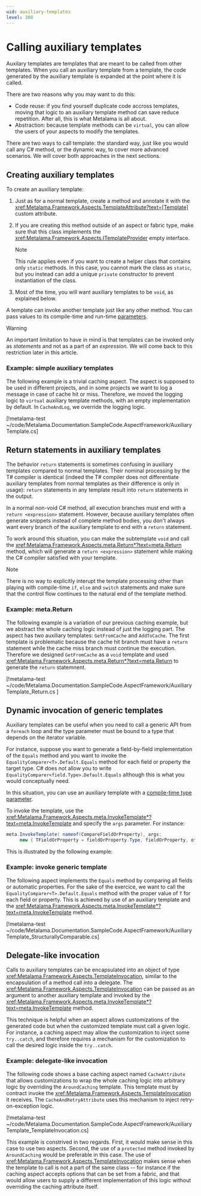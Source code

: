 ```yaml
---
uid: auxiliary-templates
level: 300
---
```


# Calling auxiliary templates

Auxilary templates are templates that are meant to be called from other templates. When you call an auxiliary template from a template, the code generated by the auxiliary template is expanded at the point where it is called.

There are two reasons why you may want to do this:

* Code reuse: if you find yourself duplicate code accross templates, moving that logic to an auxiliary template method can save reduce repetition. After all, this is what Metalama is all about.
* Abstraction: because template methods can be `virtual`, you can allow the users of your aspects to modify the templates.

There are two ways to call template: the standard way, just like you would call any C# method, or the dynamic way, to cover more advanced scenarios. We will cover both approaches in the next sections.

## Creating auxiliary templates

To create an auxiliary template:

1. Just as for a normal template, create a method and annotate it with the  <xref:Metalama.Framework.Aspects.TemplateAttribute?text=[Template]> custom attribute.

2. If you are creating this method outside of an aspect or fabric type, make sure that this class implements the  <xref:Metalama.Framework.Aspects.ITemplateProvider> empty interface. 

    > [!NOTE]
    > This rule applies even if you want to create a helper class that contains only `static` methods. In this case, you cannot mark the class as `static`, but you instead can add a unique `private` constructor to prevent instantiation of the class.

3. Most of the time, you will want auxiliary templates to be `void`, as explained below.


A template can invoke another template just like any other method. You can pass values to its compile-time and run-time [parameters](xref:template-parameters). 

> [!WARNING]
> An important limitation to have in mind is that templates can be invoked only as _statements_ and not as a part of an _expression_. We will come back to this restriction later in this article.
    

### Example: simple auxiliary templates

The following example is a trivial caching aspect. The aspect is supposed to be used in different projects, and in some projects we want to log a message in case of cache hit or miss. Therefore, we moved the logging logic to `virtual` auxiliary template methods, with an empty implementation by default. In `CacheAndLog`, we override the logging logic.



[!metalama-test ~/code/Metalama.Documentation.SampleCode.AspectFramework/AuxiliaryTemplate.cs]


## Return statements in auxiliary templates

The behavior `return` statements is sometimes confusing in auxiliary templates compared to normal templates. Their nominal processing by the T# compiler is identical (indeed the T# compiler does not differentiate auxiliary templates from normal templates as their difference is only in usage): `return` statements in any template result into `return` statements in the output. 

In a normal non-void C# method, all execution branches must end with a `return <expression>` statement. However, because auxiliary templates often generate snippets instead of complete method bodies, you don't always want every branch of the auxiliary template to end with a `return` statement.

To work around this situation, you can make the subtemplate `void` and call the <xref:Metalama.Framework.Aspects.meta.Return*?text=meta.Return> method, which will generate a `return <expression>` statement while making the C# compiler satisfied with your template.


> [!NOTE] 
> There is no way to explicitly interupt the template processing other than playing with compile-time `if`, `else` and `switch` statements and make sure that the control flow continues to the natural end of the template method.


### Example: meta.Return

The following example is a variation of our previous caching example, but we abstract the whole caching logic instead of just the logging part. The aspect has two auxiliary templates: `GetFromCache` and `AddToCache`. The first template is problematic because the cache hit branch must have a `return` statement while the cache miss branch must continue the execution. Therefore we designed `GetFromCache` as a `void` template and used <xref:Metalama.Framework.Aspects.meta.Return*?text=meta.Return> to generate the `return` statemnent.


[!metalama-test ~/code/Metalama.Documentation.SampleCode.AspectFramework/AuxiliaryTemplate_Return.cs ]

## Dynamic invocation of generic templates

Auxiliary templates can be useful when you need to call a generic API from a `foreach` loop and the type parameter must be bound to a type that depends on the iterator variable.

For instance, suppose you want to generate a field-by-field implementation of the `Equals` method and you want to invoke the `EqualityComparer<T>.Default.Equals` method for each field or property the target type. C# does not allow you to write `EqualityComparer<field.Type>.Default.Equals` although this is what you would conceptually need.

In this situation, you can use an auxiliary template with a [compile-time type parameter](xref:template-parameters).

To invoke the template, use the <xref:Metalama.Framework.Aspects.meta.InvokeTemplate*?text=meta.InvokeTemplate> and specify the `args` parameter. For instance:

```cs
meta.InvokeTemplate( nameof(CompareFieldOrProperty), args:
     new { TFieldOrProperty = fieldOrProperty.Type, fieldOrProperty, other = (IExpression) other! } );
```

This is illustrated by the following example:

### Example: invoke generic template

The following aspect implements the `Equals` method by comparing all fields or automatic properties. For the sake of the exercice, we want to call the `EqualityComparer<T>.Default.Equals` method with the proper value of `T` for each field or property. This is achieved by use of an auxiliary template and the <xref:Metalama.Framework.Aspects.meta.InvokeTemplate*?text=meta.InvokeTemplate> method.

[!metalama-test ~/code/Metalama.Documentation.SampleCode.AspectFramework/AuxiliaryTemplate_StructurallyComparable.cs]


## Delegate-like invocation 

Calls to auxiliary templates can be encapsulated into an object of type <xref:Metalama.Framework.Aspects.TemplateInvocation>, similar to the encapsulation of a method call into a delegate. The <xref:Metalama.Framework.Aspects.TemplateInvocation> can be passed as an argument to another auxiliary template and invoked by the <xref:Metalama.Framework.Aspects.meta.InvokeTemplate*?text=meta.InvokeTemplate> method.

This technique is helpful when an aspect allows customizations of the generated code but when the customized template must call a given logic. For instance, a caching aspect may allow the customization to inject some `try..catch`, and therefore requires a mechanism for the customization to call the desired logic inside the `try..catch`.

### Example: delegate-like invocation

The following code shows a base caching aspect named `CacheAttribute` that allows customizations to wrap the whole caching logic into arbitrary logic by overriding the `AroundCaching` template. This template must by contract invoke the <xref:Metalama.Framework.Aspects.TemplateInvocation> it receives. The `CacheAndRetryAttribute` uses this mechanism to inject retry-on-exception logic.

[!metalama-test ~/code/Metalama.Documentation.SampleCode.AspectFramework/AuxiliaryTemplate_TemplateInvocation.cs]

This example is constrived in two regards. First, it would make sense in this case to use two aspects. Second, the use of a `protected` method invoked by `AroundCaching` would be preferable in this case. The use of <xref:Metalama.Framework.Aspects.TemplateInvocation> makes sense when the template to call is not a part of the same class -- for instance if the caching aspect accepts options that can be set from a fabric, and that would allow users to supply a different implementation of this logic without overriding the caching attribute itself.
